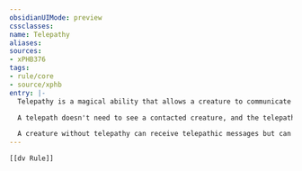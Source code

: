 ```yaml
---
obsidianUIMode: preview
cssclasses:
name: Telepathy
aliases:
sources:
- xPHB376
tags:
- rule/core
- source/xphb
entry: |-
  Telepathy is a magical ability that allows a creature to communicate mentally with another creature within a specified range. Unless a rule states otherwise, the contacted creature doesn't need to share a language with the telepath to understand this communication, but the contacted creature must be able to understand at least one language or be telepathic itself to understand.

  A telepath doesn't need to see a contacted creature, and the telepath can start or end the telepathic contact at any time (no action required). Telepathic contact can't be initiated and is immediately broken if either the telepath or the other creature has the [[Incapacitated]] condition. Telepathic contact is also broken if the contacted creature is no longer within the telepathy's range or if the telepath contacts a different creature within range.

  A creature without telepathy can receive telepathic messages but can't initiate a telepathic conversation. Once a telepathic conversation starts, the non-telepath can communicate mentally to the telepath until the telepathic connection ends.
---
```


```meta-bind-embed
[[dv Rule]]
```